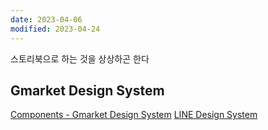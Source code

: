 ```yaml
---
date: 2023-04-06
modified: 2023-04-24
---
```


스토리북으로 하는 것을 상상하곤 한다

## Gmarket Design System

[Components - Gmarket Design System](https://gds.gmarket.co.kr/components)
[LINE Design System](https://designsystem.line.me/)
